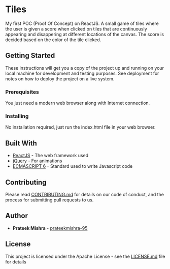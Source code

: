 # Tiles
My first POC (Proof Of Concept) on ReactJS. A small game of tiles where the user is given a score when clicked on tiles that are continuously appearing and disappering at different locations of the canvas. The score is decided based on the color of the tile clicked.

## Getting Started

These instructions will get you a copy of the project up and running on your local machine for development and testing purposes. See deployment for notes on how to deploy the project on a live system.

### Prerequisites

You just need a modern web browser along with Internet connection.

### Installing

No installation required, just run the index.html file in your web browser.

## Built With

* [ReactJS](https://reactjs.org/docs/hello-world.html) - The web framework used
* [jQuery](https://jquery.com/) - For animations
* [ECMASCRIPT 6](http://es6-features.org/#Constants) - Standard used to write Javascript code

## Contributing

Please read [CONTRIBUTING.md](https://github.com/prateekmishra-95/Tiles/blob/master/CONTRIBUTING.md) for details on our code of conduct, and the process for submitting pull requests to us.

## Author

* **Prateek Mishra** - [prateekmishra-95](https://github.com/prateekmishra-95)

## License

This project is licensed under the Apache License - see the [LICENSE.md](LICENSE.md) file for details
